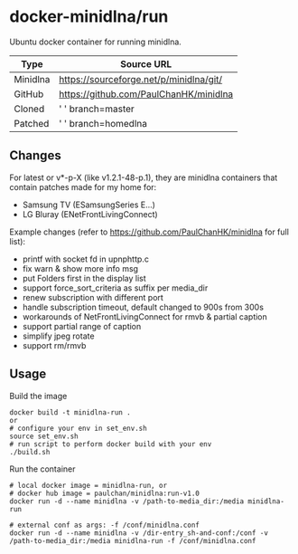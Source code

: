 # docker-minidlna/run

Ubuntu docker container for running minidlna.

Type      | Source URL
---       | ---
Minidlna  | https://sourceforge.net/p/minidlna/git/
GitHub    | https://github.com/PaulChanHK/minidlna
Cloned    | ' ' branch=master
Patched   | ' ' branch=homedlna

Changes
---------------

For latest or v*-p-X (like v1.2.1-48-p.1), they are minidlna containers
that contain patches made for my home for:
- Samsung TV (ESamsungSeries E...)
- LG Bluray (ENetFrontLivingConnect)

Example changes (refer to https://github.com/PaulChanHK/minidlna for full list):
- printf with socket fd in upnphttp.c
- fix warn & show more info msg
- put Folders first in the display list
- support force_sort_criteria as suffix per media_dir
- renew subscription with different port
- handle subscription timeout, default changed to 900s from 300s
- workarounds of NetFrontLivingConnect for rmvb & partial caption
- support partial range of caption
- simplify jpeg rotate
- support rm/rmvb


Usage
---------------

Build the image
```
docker build -t minidlna-run .
or
# configure your env in set_env.sh
source set_env.sh
# run script to perform docker build with your env
./build.sh
```

Run the container
```
# local docker image = minidlna-run, or
# docker hub image = paulchan/minidlna:run-v1.0
docker run -d --name minidlna -v /path-to-media_dir:/media minidlna-run
```
```
# external conf as args: -f /conf/minidlna.conf
docker run -d --name minidlna -v /dir-entry_sh-and-conf:/conf -v /path-to-media_dir:/media minidlna-run -f /conf/minidlna.conf
```
